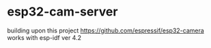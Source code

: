 # esp32-cam-server
building upon this project https://github.com/espressif/esp32-camera
works with esp-idf ver 4.2
